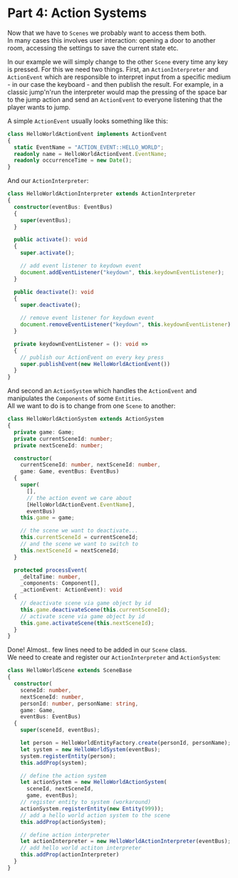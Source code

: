 # Part 4: Action Systems
Now that we have to `Scenes` we probably want to access them both.  
In many cases this involves user interaction: opening a door to another room, accessing the settings to save the current state etc.

In our example we will simply change to the other `Scene` every time any key is pressed. For this we need two things. First, an `ActionInterpreter` and `ActionEvent` which are responsible to interpret input from a specific medium - in our case the keyboard - and then publish the result. For example, in a classic jump'n'run the interpreter would map the pressing of the space bar to the jump action and send an `ActionEvent` to everyone listening that the player wants to jump.


A simple `ActionEvent` usually looks something like this:
``` typescript
class HelloWorldActionEvent implements ActionEvent
{
  static EventName = "ACTION_EVENT::HELLO_WORLD";
  readonly name = HelloWorldActionEvent.EventName;
  readonly occurrenceTime = new Date();
}
```

And our `ActionInterpreter`:
``` typescript
class HelloWorldActionInterpreter extends ActionInterpreter
{
  constructor(eventBus: EventBus)
  {
    super(eventBus);
  }

  public activate(): void
  {
    super.activate();

    // add event listener to keydown event
    document.addEventListener("keydown", this.keydownEventListener);
  }

  public deactivate(): void
  {
    super.deactivate();

    // remove event listener for keydown event
    document.removeEventListener("keydown", this.keydownEventListener)
  }

  private keydownEventListener = (): void =>
  {
    // publish our ActionEvent on every key press
    super.publishEvent(new HelloWorldActionEvent())
  }
}
```
And second an `ActionSystem` which handles the `ActionEvent` and manipulates the `Components` of some `Entities`.  
All we want to do is to change from one `Scene` to another:
``` typescript
class HelloWorldActionSystem extends ActionSystem
{
  private game: Game;
  private currentSceneId: number;
  private nextSceneId: number;

  constructor(
    currentSceneId: number, nextSceneId: number,
    game: Game, eventBus: EventBus)
  {
    super(
      [],
      // the action event we care about
      [HelloWorldActionEvent.EventName],
      eventBus)
    this.game = game;

    // the scene we want to deactivate...
    this.currentSceneId = currentSceneId;
    // and the scene we want to switch to
    this.nextSceneId = nextSceneId;
  }

  protected processEvent(
    _deltaTime: number,
    _components: Component[],
    _actionEvent: ActionEvent): void
  {
    // deactivate scene via game object by id
    this.game.deactivateScene(this.currentSceneId);
    // activate scene via game object by id
    this.game.activateScene(this.nextSceneId);
  }
}
```

Done! Almost.. few lines need to be added in our `Scene` class.  
We need to create and register our `ActionInterpreter` and `ActionSystem`:

``` typescript
class HelloWorldScene extends SceneBase
{
  constructor(
    sceneId: number,
    nextSceneId: number,
    personId: number, personName: string,
    game: Game,
    eventBus: EventBus)
  {
    super(sceneId, eventBus);

    let person = HelloWorldEntityFactory.create(personId, personName);
    let system = new HelloWorldSystem(eventBus);
    system.registerEntity(person);
    this.addProp(system);

    // define the action system
    let actionSystem = new HelloWorldActionSystem(
      sceneId, nextSceneId,
      game, eventBus);
    // register entity to system (workaround)
    actionSystem.registerEntity(new Entity(999));
    // add a hello world action system to the scene
    this.addProp(actionSystem);

    // define action interpreter
    let actionInterpreter = new HelloWorldActionInterpreter(eventBus);
    // add hello world actiton interpreter
    this.addProp(actionInterpreter)
  }
}
```
